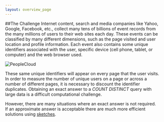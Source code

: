 ```yaml
---
layout: overview_page
---
```


##The Challenge
Internet content, search and media companies like Yahoo, Google, Facebook, etc., collect many tens of billions of event records from the many millions of users to their web sites each day.  These events can be classified by many different dimensions, such as the page visited and user location and profile information.  Each event also contains some unique identifiers associated with the user, specific device (cell phone, tablet, or computer) and the web browser used.  


<img class="doc-img-full" src="{{site.docs_img_dir}}PeopleCloud.png" alt="PeopleCloud" />


These same unique identifiers will appear on every page that the user visits.  In order to measure the number of unique users on a page or across a number of different pages, it is necessary to discount the identifier duplicates.  Obtaining an exact answer to a <i>COUNT DISTINCT</i> query with large data is a difficult computational challenge.

However, there are many situations where an exact answer is not required.  If an approximate answer is acceptable there are much more efficient solutions using 
<a href="SketchOrigins.html">sketches</a>.  
